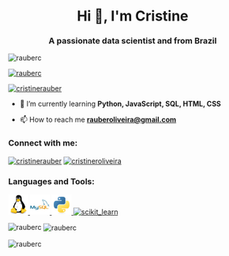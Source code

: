 <h1 align="center">Hi 👋, I'm Cristine</h1>
<h3 align="center">A passionate data scientist and from Brazil</h3>

<p align="left"> <img src="https://komarev.com/ghpvc/?username=rauberc&label=Profile%20views&color=0e75b6&style=flat" alt="rauberc" /> </p>

<p align="left"> <a href="https://github.com/ryo-ma/github-profile-trophy"><img src="https://github-profile-trophy.vercel.app/?username=rauberc" alt="rauberc" /></a> </p>

<p align="left"> <a href="https://twitter.com/cristinerauber" target="blank"><img src="https://img.shields.io/twitter/follow/cristinerauber?logo=twitter&style=for-the-badge" alt="cristinerauber" /></a> </p>

- 🌱 I’m currently learning **Python, JavaScript, SQL, HTML, CSS**

- 📫 How to reach me **rauberoliveira@gmail.com**

<h3 align="left">Connect with me:</h3>
<p align="left">
<a href="https://twitter.com/cristinerauber" target="blank"><img align="center" src="https://raw.githubusercontent.com/rahuldkjain/github-profile-readme-generator/master/src/images/icons/Social/twitter.svg" alt="cristinerauber" height="30" width="40" /></a>
<a href="https://linkedin.com/in/cristineroliveira" target="blank"><img align="center" src="https://raw.githubusercontent.com/rahuldkjain/github-profile-readme-generator/master/src/images/icons/Social/linked-in-alt.svg" alt="cristineroliveira" height="30" width="40" /></a>
</p>

<h3 align="left">Languages and Tools:</h3>
<p align="left"> <a href="https://www.linux.org/" target="_blank" rel="noreferrer"> <img src="https://raw.githubusercontent.com/devicons/devicon/master/icons/linux/linux-original.svg" alt="linux" width="40" height="40"/> </a> <a href="https://www.mysql.com/" target="_blank" rel="noreferrer"> <img src="https://raw.githubusercontent.com/devicons/devicon/master/icons/mysql/mysql-original-wordmark.svg" alt="mysql" width="40" height="40"/> </a> <a href="https://www.python.org" target="_blank" rel="noreferrer"> <img src="https://raw.githubusercontent.com/devicons/devicon/master/icons/python/python-original.svg" alt="python" width="40" height="40"/> </a> <a href="https://scikit-learn.org/" target="_blank" rel="noreferrer"> <img src="https://upload.wikimedia.org/wikipedia/commons/0/05/Scikit_learn_logo_small.svg" alt="scikit_learn" width="40" height="40"/> </a> </p>

<p><img align="left" src="https://github-readme-stats.vercel.app/api/top-langs?username=rauberc&show_icons=true&locale=en&layout=compact" alt="rauberc" /></p>

<p>&nbsp;<img align="center" src="https://github-readme-stats.vercel.app/api?username=rauberc&show_icons=true&locale=en" alt="rauberc" /></p>

<p><img align="center" src="https://github-readme-streak-stats.herokuapp.com/?user=rauberc&" alt="rauberc" /></p>
